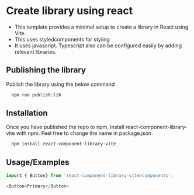 # Create library using react

- This template provides a minimal setup to create a library in React using Vite.
- This uses styledcomponents for styling
- It uses javascript. Typescript also can be configured easily by adding relevant libraries.

## Publishing the library

Publish the library using the below command
```bash
  npm run publish:lib
```

## Installation

Once you have published the repo to npm, Install react-component-library-vite with npm. Feel free to change the name in package.json.

```bash
  npm install react-component-library-vite
```

## Usage/Examples

```javascript
import { Button} from 'react-component-library-vite/components';

<Button>Primary</Button>
```


